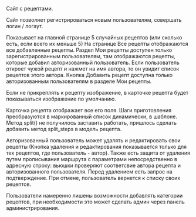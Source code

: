 Сайт с рецептами.

Сайт позволяет регистрироваться новым пользователям, совершать логин / логаут.

Показывает на главной странице 5 случайных рецептов (или сколько есть, если всего их меньше 5)
На странице Все рецепты отображаются все добавленные рецепты.
Раздел Мои рецепты доступен только зарегистрированным пользователям, там отображаются рецепты, которые добавил авторизованный пользователь.
Если пользователь откроет чужой рецепт и нажмет на имя автора, то он увидит список рецептов этого автора.
Кнопка Добавить рецепт доступна только авторизованным пользователям в разделе Мои рецепты.

Если не прикреплять к рецепту изображение, в карточке рецепта будет показываться изображение по умолчанию.

Карточка рецепта отображает все его поля. Шаги приготовления преобразуются в маркированный список динамически, в шаблоне. Метод split() не получилось заставить работать, пришлось сделать добавить метод split_steps в модель рецепта.

Авторизованный пользователь может удалять и редактировать свои рецепты (Кнопка удаления и редактирования показывается только для тех рецептов, где пользователь - автор). 
Также есть защита от удаления путем прописывания маршрута с параметрами непосредственно в адресную строку: вьюшки проверяют соответсвие автора рецепта и авторизованного пользователя.
Перед удалением есть запрос на подтверждение. При отмене, пользователь вернется к списку своих рецептов.

Пользователи намеренно лишены возможности добавлять категории рецептов, при необходимости это может сделать админ через панель администрирования. 
